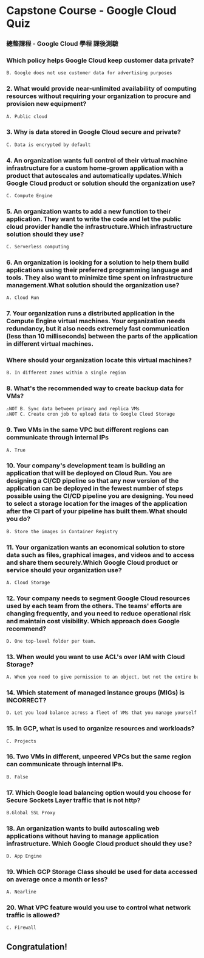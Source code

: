 # Capstone Course - Google Cloud Quiz 
### 總整課程 - Google Cloud 學程 課後測驗

### Which policy helps Google Cloud keep customer data private?
```bash
B. Google does not use customer data for advertising purposes
```

### 2. What would provide near-unlimited availability of computing resources without requiring your organization to procure and provision new equipment?
```bash
A. Public cloud
```

### 3. Why is data stored in Google Cloud secure and private?
```bash
C. Data is encrypted by default
```

### 4. An organization wants full control of their virtual machine infrastructure for a custom home-grown application with a product that autoscales and automatically updates.Which Google Cloud product or solution should the organization use?
```bash
C. Compute Engine
```

### 5. An organization wants to add a new function to their application. They want to write the code and let the public cloud provider handle the infrastructure.Which infrastructure solution should they use?
```bash
C. Serverless computing
```

### 6. An organization is looking for a solution to help them build applications using their preferred programming language and tools. They also want to minimize time spent on infrastructure management.What solution should the organization use?
```bash
A. Cloud Run
```

### 7. Your organization runs a distributed application in the Compute Engine virtual machines. Your organization needs redundancy, but it also needs extremely fast communication (less than 10 milliseconds) between the parts of the application in different virtual machines. 
### Where should your organization locate this virtual machines?
```bash
B. In different zones within a single region
```

### 8. What's the recommended way to create backup data for VMs?
```bash
⚠️NOT B. Sync data between primary and replica VMs
⚠️NOT C. Create cron job to upload data to Google Cloud Storage
```

### 9. Two VMs in the same VPC but different regions can communicate through internal IPs
```bash
A. True
```

### 10. Your company's development team is building an application that will be deployed on Cloud Run. You are designing a CI/CD pipeline so that any new version of the application can be deployed in the fewest number of steps possible using the CI/CD pipeline you are designing. You need to select a storage location for the images of the application after the CI part of your pipeline has built them.What should you do?
```bash
B. Store the images in Container Registry
```

### 11. Your organization wants an economical solution to store data such as files, graphical images, and videos and to access and share them securely.Which Google Cloud product or service should your organization use?
```bash
A. Cloud Storage
```

### 12. Your company needs to segment Google Cloud resources used by each team from the others. The teams' efforts are changing frequently, and you need to reduce operational risk and maintain cost visibility. Which approach does Google recommend?
```bash
D. One top-level folder per team.
```

### 13. When would you want to use ACL's over IAM with Cloud Storage?
```bash
A. When you need to give permission to an object, but not the entire bucket.
```

### 14. Which statement of managed instance groups (MIGs) is INCORRECT?
```bash
D. Let you load balance across a fleet of VMs that you manage yourself
```

### 15. In GCP, what is used to organize resources and workloads? 
```bash
C. Projects
```

### 16. Two VMs in different, unpeered VPCs but the same region can communicate through internal IPs.
```bash
B. False
```

### 17. Which Google load balancing option would you choose for Secure Sockets Layer traffic that is not http?
```bash
B.Global SSL Proxy
```

### 18. An organization wants to build autoscaling web applications without having to manage application infrastructure. Which Google Cloud product should they use?
```bash
D. App Engine
```

### 19. Which GCP Storage Class should be used for data accessed on average once a month or less?
```bash
A. Nearline
```

### 20. What VPC feature would you use to control what network traffic is allowed?
```bash
C. Firewall
```

## Congratulation!